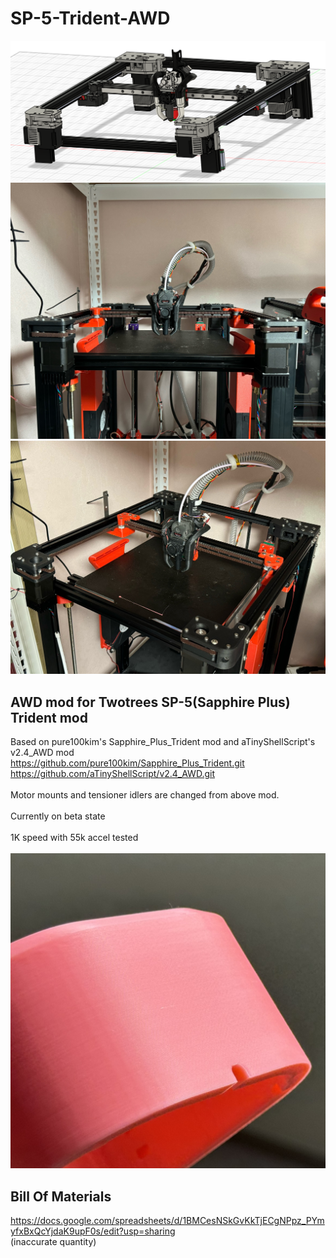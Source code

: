 # SP-5-Trident-AWD

<p align="center">
  <img src="assembly overview.png">
  <img src="1.jpg">
  <img src="2.jpg">
</p>

## AWD mod for Twotrees SP-5(Sapphire Plus) Trident mod
  Based on pure100kim's Sapphire_Plus_Trident mod and aTinyShellScript's v2.4_AWD mod <br>
  https://github.com/pure100kim/Sapphire_Plus_Trident.git<br>
  https://github.com/aTinyShellScript/v2.4_AWD.git<br><br>
  Motor mounts and tensioner idlers are changed from above mod. <br><br>
  Currently on beta state <br><br>
  1K speed with 55k accel tested <br>
  <br>
  <img src="3.JPEG">
  
## Bill Of Materials
  https://docs.google.com/spreadsheets/d/1BMCesNSkGvKkTjECgNPpz_PYmyfxBxQcYjdaK9upF0s/edit?usp=sharing <br>
  (inaccurate quantity)
